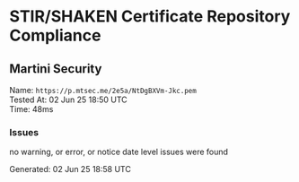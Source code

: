 # STIR/SHAKEN Certificate Repository Compliance

## Martini Security

Name: `https://p.mtsec.me/2e5a/NtDgBXVm-Jkc.pem`\
Tested At: 02 Jun 25 18:50 UTC\
Time: 48ms

### Issues

no warning, or error, or notice date level issues were found

Generated: 02 Jun 25 18:58 UTC